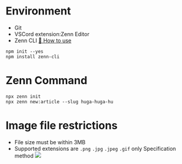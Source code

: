 # Environment
* Git
* VSCord
extension:Zenn Editor
* Zenn CLI
[📘 How to use](https://zenn.dev/zenn/articles/zenn-cli-guide)
```
npm init --yes
npm install zenn-cli
```
# Zenn Command 
```
npx zenn init
npx zenn new:article --slug huga-huga-hu
```

# Image file restrictions
* File size must be within 3MB
* Supported extensions are `.png` `.jpg` `.jpeg` `.gif` only
Specification method
![](/images/FRICK.png)